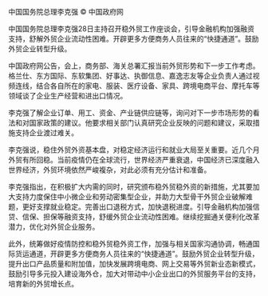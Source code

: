 中国国务院总理李克强 © 中国政府网

中国国务院总理李克强28日主持召开稳外贸工作座谈会，引导金融机构加强融资支持，舒解外贸企业流动性困难。开辟更多方便商务人员往来的“快捷通道”。鼓励外贸企业转型升级。

中国政府网公告，会上，商务部、海关总署汇报当前外贸形势和下一步工作考虑。格兰仕、东方国际、东软集团、好事达、执御信息、嘉逸志友等企业负责人通过视频连线，结合各自所在的家电、服装、医疗设备、家具、跨境电商平台、摩托车等领域谈了企业生产经营和进出口情况。

李克强了解企业订单、用工、资金、产业链供应链等，询问对下一步市场形势的看法和对国家政策的建议。他要求相关部门认真研究企业反映的问题和建议，采取措施支持企业渡过难关。

李克强说，稳住外贸外资基本盘，对稳定经济运行和就业大局至关重要。近几个月外贸有所回稳。当前疫情仍在全球流行，世界经济严重衰退，中国经济已深度融入世界经济，外贸环境依然严峻複杂，对此必须有充分估计和准备。

李克强指出，在积极扩大内需的同时，研究颁布稳外贸稳外资的新措施，尤其要加大支持力度保住中小微企业和劳动密集型企业，并助力大型骨干外贸企业破解难题，更好支撑就业稳定。完善出口退税方式，加快退税进度。引导金融机构加强信贷、信保、担保等融资支持，舒缓外贸企业流动性困难。继续挖掘通关便利化改革潜力，优化对外贸企业服务。

此外，统筹做好疫情防控和稳外贸稳外资工作，加强与相关国家沟通协调，畅通国际货运通道，开辟更多方便商务人员往来的“快捷通道”。鼓励外贸企业转型升级，提升出口产品质量和附加值，加快发展跨境电商、网上交易等外贸新业态新模式，鼓励引导多元投入建设海外仓，加大对带动中小企业出口的外贸服务平台的支持，培育新的外贸增长点。


